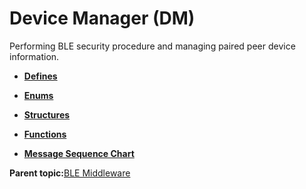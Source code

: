 # Device Manager \(DM\)

Performing BLE security procedure and managing paired peer device information.

-   **[Defines](GUID-82D2E2A9-7F83-439D-8588-8195A22E2278.md)**  

-   **[Enums](GUID-791492BD-49C4-4844-8A55-D4AE2E1E91EC.md)**  

-   **[Structures](GUID-089F5ADB-7173-4AA0-8859-7929BE804A1D.md)**  

-   **[Functions](GUID-6AC7354D-DE77-48C5-8724-3DCC98A65C57.md)**  

-   **[Message Sequence Chart](GUID-8C579DB8-1E01-44BF-B3C9-1CB390F8A7BC.md)**  


**Parent topic:**[BLE Middleware](GUID-6A7C78FE-1473-4B99-B2C9-01CDC06FE578.md)

